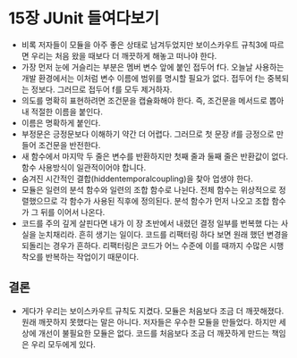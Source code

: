 # 15장 JUnit 들여다보기

- 비록 저자들이 모듈을 아주 좋은 상태로 남겨두었지만 보이스카우트 규칙3에 따르면 우리는 처음 왔을 때보다 더 깨끗하게 해놓고 떠나야 한다.
- 가장 먼저 눈에 거슬리는 부분은 멤버 변수 앞에 붙인 접두어 f다. 오늘날 사용하는 개발 환경에서는 이처럼 변수 이름에 범위를 명시할 필요가 없다. 접두어 f는 중복되는 정보다. 그러므로 접두어 f를 모두 제거하자.
- 의도를 명확히 표현하려면 조건문을 캡슐화해야 한다. 즉, 조건문을 메서드로 뽑아내 적절한 이름을 붙인다.
- 이름은 명확하게 붙인다.
- 부정문은 긍정문보다 이해하기 약간 더 어렵다. 그러므로 첫 문장 if를 긍정으로 만들어 조건문을 반전한다.
- 새 함수에서 마지막 두 줄은 변수를 반환하지만 첫째 줄과 둘째 줄은 반환값이 없다. 함수 사용방식이 일관적이어야 합니다.
- 숨겨진 시간적인 결합(hiddentemporalcoupling)을 찾아 업생야 한다.
- 모듈은 일련의 분석 함수와 일련의 조합 함수로 나뉜다. 전체 함수는 위상적으로 정렬했으므로 각 함수가 사용된 직후에 정의된다. 분석 함수가 먼저 나오고 조합 함수가 그 뒤를 이어서 나온다.
- 코드를 주의 깊게 살핀다면 내가 이 장 초반에서 내렸던 결정 일부를 번복했 다는 사실을 눈치채리라. 흔히 생기는 일이다. 코드를 리팩터링 하다 보면 원래 했던 변경을 되돌리는 경우가 흔하다. 리팩터링은 코드가 어느 수준에 이를 때까지 수많은 시행착오를 반복하는 작업이기 때문이다.

## 결론

- 게다가 우리는 보이스카우트 규칙도 지켰다. 모듈은 처음보다 조금 더 깨끗해졌다. 원래 깨끗하지 못했다는 말은 아니다. 저자들은 우수한 모듈을 만들었다. 하지만 세상에 개선이 불필요한 모듈은 없다. 코드를 처음보다 조금 더 깨끗하게 만드는 책임은 우리 모두에게 있다.
